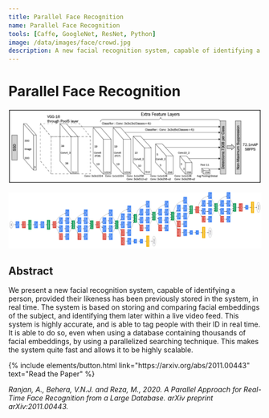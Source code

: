 ```yaml
---
title: Parallel Face Recognition
name: Parallel Face Recognition
tools: [Caffe, GoogleNet, ResNet, Python]
image: /data/images/face/crowd.jpg
description: A new facial recognition system, capable of identifying a person, provided their likeness has been previously stored in the system, in real time.
---
```


# Parallel Face Recognition

![](/data/images/face/model1.png)

![](/data/images/face/model2.png)

## Abstract
We present a new facial recognition system, capable of identifying a person, provided their likeness has been previously stored in the system, in real time. The system is based on storing and comparing facial embeddings of the subject, and identifying them later within a live video feed. This system is highly accurate, and is able to tag people with their ID in real time. It is able to do so, even when using a database containing thousands of facial embeddings, by using a parallelized searching technique. This makes the system quite fast and allows it to be highly scalable.

<p class="text-center">
{% include elements/button.html link="https://arxiv.org/abs/2011.00443" text="Read the Paper" %}
</p>

_Ranjan, A., Behera, V.N.J. and Reza, M., 2020. A Parallel Approach for Real-Time Face Recognition from a Large Database. arXiv preprint arXiv:2011.00443._